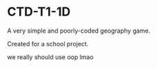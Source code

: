 # CTD-T1-1D

A very simple and poorly-coded geography game.

Created for a school project.

we really should use oop lmao
